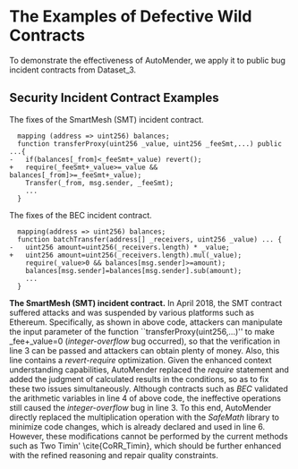 # The Examples of Defective Wild Contracts

To demonstrate the effectiveness of AutoMender, we apply it to public bug incident contracts from Dataset\_3. 

## Security Incident Contract Examples


The fixes of the SmartMesh (SMT) incident contract.
```
  mapping (address => uint256) balances;
  function transferProxy(uint256 _value, uint256 _feeSmt,...) public ...{
-   if(balances[_from]<_feeSmt+_value) revert();
+   require(_feeSmt+_value>=_value && balances[_from]>=_feeSmt+_value);
    Transfer(_from, msg.sender, _feeSmt);
    ...
  }
```

The fixes of the BEC incident contract.
```
  mapping(address => uint256) balances;
  function batchTransfer(address[] _receivers, uint256 _value) ... {
-   uint256 amount=uint256(_receivers.length) * _value;
+   uint256 amount=uint256(_receivers.length).mul(_value);
    require(_value>0 && balances[msg.sender]>=amount);
    balances[msg.sender]=balances[msg.sender].sub(amount);
    ...
  } 
```

**The SmartMesh (SMT) incident contract.** In April 2018, the SMT contract suffered attacks and was suspended by various platforms such as Ethereum. Specifically, as shown in above code, attackers can manipulate the input parameter of the function ``transferProxy(uint256,...)'' to make \_fee+\_value=0 (*integer-overflow* bug occurred), so that the verification in line 3 can be passed and attackers can obtain plenty of money. Also, this line contains a *revert-require* optimization. Given the enhanced context understanding capabilities, AutoMender replaced the *require* statement and added the judgment of calculated results in the conditions, so as to fix these two issues simultaneously. 
Although contracts such as *BEC* validated the arithmetic variables in line 4 of above code, the ineffective operations still caused the *integer-overflow* bug in line 3. 
To this end, AutoMender directly replaced the multiplication operation with the *SafeMath* library to minimize code changes, which is already declared and used in line 6. 
However, these modifications cannot be performed by the current methods such as Two Timin' \cite{CoRR_Timin}, which should be further enhanced with the refined reasoning and repair quality constraints. 